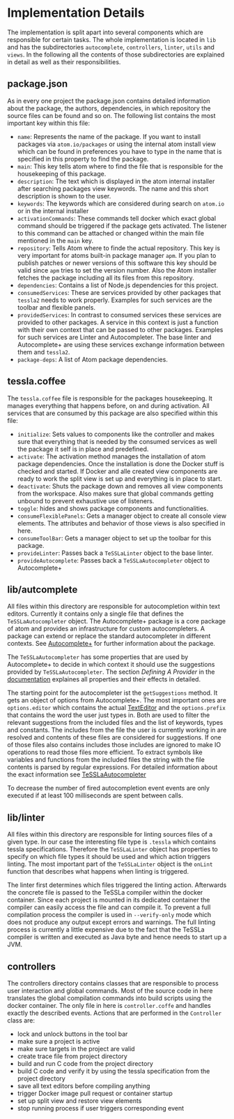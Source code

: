# Implementation Details

The implementation is split apart into several components which are responsible for certain tasks. The whole implementation is located in `lib` and has the subdirectories `autocomplete`, `controllers`, `linter`, `utils` and `views`. In the following all the contents of those subdirectories are explained in detail as well as their responsibilities.

## package.json

As in every one project the package.json contains detailed information about the package, the authors, dependencies, in which repository the source files can be found and so on. The following list contains the most important key within this file:

  * `name`: Represents the name of the package. If you want to install packages via `atom.io/packages` or using the internal atom install view which can be found in preferences you have to type in the name that is specified in this property to find the package.
  * `main`: This key tells atom where to find the file that is responsible for the housekeeping of this package.
  * `description`: The text which is displayed in the atom internal installer after searching packages view keywords. The name and this short description is shown to the user.
  * `keywords`: The keywords which are considered during search on `atom.io` or in the internal installer
  * `activationCommands`: These commands tell docker which exact global command should be triggered if the package gets activated. The listener to this command can be attached or changed within the main file mentioned in the `main` key.
  * `repository`: Tells Atom where to finde the actual repository. This key is very important for atoms built-in package manager `apm`. If you plan to publish patches or newer versions of this software this key should be valid since `apm` tries to set the version number. Also the Atom installer fetches the package including all its files from this repository.
  * `dependencies`: Contains a list of Node.js dependencies for this project.
  * `consumedServices`: These are services provided by other packages that `tessla2` needs to work properly. Examples for such services are the toolbar and flexible panels.
  * `providedServices`: In contrast to consumed services these services are provided to other packages. A service in this context is just a function with their own context that can be passed to other packages. Examples for such services are Linter and Autocompleter. The base linter and Autocomplete+ are using these services exchange information between them and `tessla2`.
  * `package-deps`: A list of Atom package dependencies.
  
## tessla.coffee

The `tessla.coffee` file is responsible for the packages housekeeping. It manages everything that happens before, on and during activation. All services that are consumed by this package are also specified within this file:

  * `initialize`: Sets values to components like the controller and makes sure that everything that is needed by the consumed services as well the package it self is in place and predefined.
  * `activate`: The activation method manages the installation of atom package dependencies. Once the installation is done the Docker stuff is checked and started. If Docker and alle created view components are ready to work the split view is set up and everything is in place to start.
  * `deactivate`: Shuts the package down and removes all view components from the workspace. Also makes sure that global commands getting unbound to prevent exhaustive use of listeners.
  * `toggle`: hides and shows package components and functionalities.
  * `consumeFlexiblePanels`: Gets a manager object to create all console view elements. The attributes and behavior of those views is also specified in here.
  * `consumeToolBar`: Gets a manager object to set up the toolbar for this package.
  * `provideLinter`: Passes back a `TeSSLaLinter` object to the base linter.
  * `provideAutocomplete`: Passes back a `TeSSLaAutocompleter` object to Autocomplete+
  
## lib/autcomplete

All files within this directory are responsible for autocompletion within text editors. Currently it contains only a single file that defines the `TeSSLaAutocompleter` object. The Autocomplete+ package is a core package of atom and provides an infrastructure for custom autocompleters. A package can extend or replace the standard autocompleter in different contexts. See [Autocomplete+](https://github.com/atom/autocomplete-plus) for further information about the package.

The `TeSSLaAutocompleter` has some properties that are used by Autocomplete+ to decide in which context it should use the suggestions provided by `TeSSLaAutocompleter`. The section _Defining A Provider_ in the [documentation](https://github.com/atom/autocomplete-plus/wiki/Provider-API#defining%20a%20provide) explaines all properties and their effects in detailed.

The starting point for the autocompleter ist the `getSuggestions` method. It gets an object of options from Autocomplete+. The most important ones are `options.editor` which contains the actual [TextEditor](https://atom.io/docs/api/v1.2.1/TextEditor) and the `options.prefix` that contains the word the user just types in. Both are used to filter the relevant suggestions from the included files and the list of keywords, types and constants. The includes from the file the user is currently working in are resolved and contents of these files are considered for suggestions. If one of those files also contains includes those includes are ignored to make IO operations to read those files more efficient. To extract symbols like variables and functions from the included files the string with the file contents is parsed by regular expressions. For detailed information about the exact information see [TeSSLaAutocompleter](https://github.com/malteschmitz/tessla2-atom/blob/master/lib/autocomplete/tessla-autocompleter.coffee)

To decrease the number of fired autocompletion event events are only executed if at least 100 milliseconds are spent between calls.

## lib/linter

All files within this directory are responsible for linting sources files of a given type. In our case the interesting file type is `.tessla` which contains tessla specifications. Therefore the `TeSSLaLinter` object has properties to specify on which file types it should be used and which action triggers linting. The most important part of the `TeSSLaLinter` object is the `onLint` function that describes what happens when linting is triggered.

The linter first determines which files triggered the linting action. Afterwards the concrete file is passed to the TeSSLa compiler within the docker container. Since each project is mounted in its dedicated container the compiler can easily access the file and can compile it. To prevent a full compilation process the compiler is used in `--verify-only` mode which does not produce any output except errors and warnings. The full linting process is currently a little expensive due to the fact that the TeSSLa compiler is written and executed as Java byte and hence needs to start up a JVM.

## controllers

The controllers directory contains classes that are responsible to process user interaction and global commands. Most of the source code in here translates the global compilation commands into build scripts using the docker container. The only file in here is `controller.coffe` and handles exactly the described events. Actions that are performed in the `Controller` class are:

  * lock and unlock buttons in the tool bar
  * make sure a project is active
  * make sure targets in the project are valid
  * create trace file from project directory
  * build and run C code from the project directory
  * build C code and verify it by using the tessla specification from the project directory
  * save all text editors before compiling anything
  * trigger Docker image pull request or container startup
  * set up split view and restore view elements
  * stop running process if user triggers corresponding event
